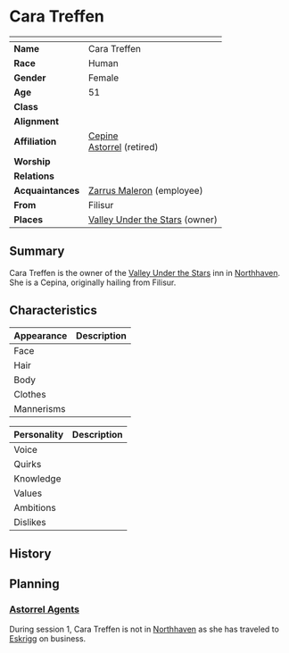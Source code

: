 # Cara Treffen

| []() | |
| --- | --- |
| **Name** | Cara Treffen |
| **Race** | Human |
| **Gender** | Female |
| **Age** | 51 |
| **Class** | |
| **Alignment** | |
| **Affiliation** | [Cepine](../ethnicities/cepine.md)<br />[Astorrel](../organisations/astorrel/astorrel.md) (retired) |
| **Worship** | |
| **Relations** | |
| **Acquaintances** | [Zarrus Maleron](zarrus-maleron.md) (employee) |
| **From** | Filisur |
| **Places** | [Valley Under the Stars](../places/buildings/inns-taverns/valley-under-the-stars.md) (owner) |

## Summary

Cara Treffen is the owner of the [Valley Under the Stars](../places/buildings/inns-taverns/valley-under-the-stars.md) inn in [Northhaven](../places/cities/northhaven.md). She is a Cepina, originally hailing from Filisur.

## Characteristics

| Appearance | Description |
| --- | --- |
| Face | |
| Hair | |
| Body | |
| Clothes | |
| Mannerisms | |

| Personality | Description |
| --- | --- |
| Voice | |
| Quirks | |
| Knowledge | |
| Values | |
| Ambitions | |
| Dislikes | |

## History

## Planning

### [Astorrel Agents](../campaigns/astorrel-agents.md)

During session 1, Cara Treffen is not in [Northhaven](../places/cities/northhaven.md) as she has traveled to [Eskrigg](../places/cities/eskrigg.md) on business.
